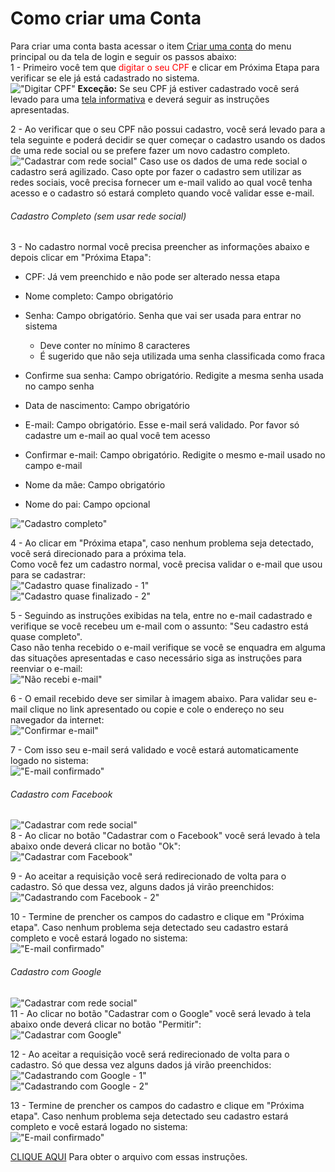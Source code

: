 # Como criar uma Conta  

Para criar uma conta basta acessar o item [Criar uma conta](https://acessocidadao.es.gov.br/Conta/Criar) do menu principal ou da tela de login e seguir os passos abaixo:  
1 - Primeiro você tem que <span style="color:red">digitar o seu CPF</span> e clicar em Próxima Etapa para verificar se ele já está cadastrado no sistema.  
!["Digitar CPF"](../_images/Criar1.png)
**Exceção:** Se seu CPF já estiver cadastrado você será levado para uma [tela informativa](https://acessocidadao.es.gov.br/Informacoes/CriarConta#) 
e deverá seguir as instruções apresentadas.  

2 - Ao verificar que o seu CPF não possui cadastro, você será levado para a tela seguinte e poderá decidir se quer começar o cadastro usando os dados de uma rede social ou 
se prefere fazer um novo cadastro completo.  
!["Cadastrar com rede social"](../_images/Criar2.png)
Caso use os dados de uma rede social o cadastro será agilizado. Caso opte por fazer o cadastro sem utilizar as redes sociais, você precisa fornecer um e-mail 
valido ao qual você tenha acesso e o cadastro só estará completo quando você validar esse e-mail.  

###### Cadastro Completo (sem usar rede social)  
3 - No cadastro normal você precisa preencher as informações abaixo e depois clicar em "Próxima Etapa":  

- CPF: Já vem preenchido e não pode ser alterado nessa etapa

- Nome completo: Campo obrigatório
- Senha: Campo obrigatório. Senha que vai ser usada para entrar no sistema
    - Deve conter no mínimo 8 caracteres
    - É sugerido que não seja utilizada uma senha classificada como fraca
- Confirme sua senha:  Campo obrigatório. Redigite a mesma senha usada no campo senha
- Data de nascimento: Campo obrigatório
- E-mail: Campo obrigatório. Esse e-mail será validado. Por favor só cadastre um e-mail ao qual você tem acesso
- Confirmar e-mail: Campo obrigatório. Redigite o mesmo e-mail usado no campo e-mail
- Nome da mãe: Campo obrigatório
- Nome do pai: Campo opcional  

!["Cadastro completo"](../_images/Criar5.png)  

4 - Ao clicar em "Próxima etapa", caso nenhum problema seja detectado, você será direcionado para a próxima tela.  
Como você fez um cadastro normal, você precisa validar o e-mail que usou para se cadastrar:  
!["Cadastro quase finalizado - 1"](../_images/Criar9.png)  
!["Cadastro quase finalizado - 2"](../_images/Criar10.png)  

5 - Seguindo as instruções exibidas na tela, entre no e-mail cadastrado e verifique se você recebeu um e-mail com o assunto: "Seu cadastro está quase completo".  
Caso não tenha recebido o e-mail verifique se você se enquadra em alguma das situações apresentadas e caso necessário siga as instruções para reenviar o e-mail:  
!["Não recebi e-mail"](../_images/Criar11.png)  

6 - O email recebido deve ser similar à imagem abaixo. Para validar seu e-mail clique no link apresentado ou copie e cole o endereço no seu navegador da internet:  
!["Confirmar e-mail"](../_images/Criar12.png)  

7 - Com isso seu e-mail será validado e você estará automaticamente logado no sistema:  
!["E-mail confirmado"](../_images/Criar13.png)  

###### Cadastro com Facebook  
!["Cadastrar com rede social"](../_images/Criar2.png)  
8 - Ao clicar no botão "Cadastrar com o Facebook" você será levado à tela abaixo onde deverá clicar no botão "Ok":  
!["Cadastrar com Facebook"](../_images/Criar3.png)  

9 - Ao aceitar a requisição você será redirecionado de volta para o cadastro. Só que dessa vez, alguns dados já virão preenchidos:  
!["Cadastrando com Facebook - 2"](../_images/Criar8.png)  

10 - Termine de prencher os campos do cadastro e clique em "Próxima etapa". Caso nenhum problema seja detectado seu cadastro estará completo e você estará logado no sistema:  
!["E-mail confirmado"](https://acessocidadao.es.gov.br/Content/Images/ajuda/Criar16.png)  

###### Cadastro com Google  
!["Cadastrar com rede social"](../_images/Criar2.png)  
11 - Ao clicar no botão "Cadastrar com o Google" você será levado à tela abaixo onde deverá clicar no botão "Permitir":  
!["Cadastrar com Google"](../_images/Criar4.png)  

12 - Ao aceitar a requisição você será redirecionado de volta para o cadastro. Só que dessa vez alguns dados já virão preenchidos:  
!["Cadastrando com Google - 1"](../_images/Criar7.png)  
!["Cadastrando com Google - 2"](../_images/Criar8.png)  

13 - Termine de prencher os campos do cadastro e clique em "Próxima etapa". Caso nenhum problema seja detectado seu cadastro estará completo e você estará logado no sistema:  
!["E-mail confirmado"](../_images/Criar16.png)

[CLIQUE AQUI](../_arquivos/CriarConta.pdf) Para obter o arquivo com essas instruções.